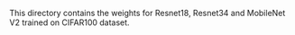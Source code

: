 This directory contains the weights for Resnet18, Resnet34 and MobileNet V2 trained on CIFAR100 dataset.